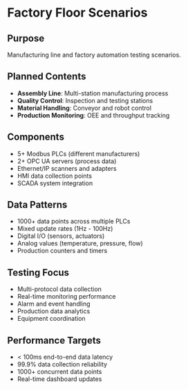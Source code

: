 # Factory Floor Scenarios

## Purpose
Manufacturing line and factory automation testing scenarios.

## Planned Contents
- **Assembly Line**: Multi-station manufacturing process
- **Quality Control**: Inspection and testing stations
- **Material Handling**: Conveyor and robot control
- **Production Monitoring**: OEE and throughput tracking

## Components
- 5+ Modbus PLCs (different manufacturers)
- 2+ OPC UA servers (process data)
- Ethernet/IP scanners and adapters
- HMI data collection points
- SCADA system integration

## Data Patterns
- 1000+ data points across multiple PLCs
- Mixed update rates (1Hz - 100Hz)
- Digital I/O (sensors, actuators)
- Analog values (temperature, pressure, flow)
- Production counters and timers

## Testing Focus
- Multi-protocol data collection
- Real-time monitoring performance
- Alarm and event handling
- Production data analytics
- Equipment coordination

## Performance Targets
- < 100ms end-to-end data latency
- 99.9% data collection reliability
- 1000+ concurrent data points
- Real-time dashboard updates